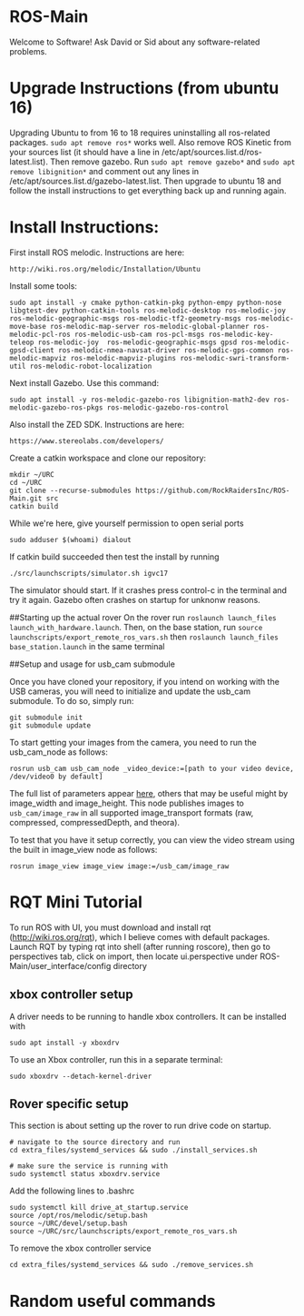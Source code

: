 # ROS-Main

Welcome to Software!
Ask David or Sid about any software-related problems.


# Upgrade Instructions (from ubuntu 16)
Upgrading Ubuntu to from 16 to 18 requires uninstalling all ros-related packages. ```sudo apt remove ros*``` works well. Also remove ROS Kinetic from your sources list (it should have a line in /etc/apt/sources.list.d/ros-latest.list). Then remove gazebo. Run ```sudo apt remove gazebo*``` and ```sudo apt remove libignition*``` and comment out any lines in /etc/apt/sources.list.d/gazebo-latest.list. 
Then upgrade to ubuntu 18 and follow the install instructions to get everything back up and running again.

# Install Instructions:
First install ROS melodic. Instructions are here:
```
http://wiki.ros.org/melodic/Installation/Ubuntu
```

Install some tools:
```
sudo apt install -y cmake python-catkin-pkg python-empy python-nose libgtest-dev python-catkin-tools ros-melodic-desktop ros-melodic-joy ros-melodic-geographic-msgs ros-melodic-tf2-geometry-msgs ros-melodic-move-base ros-melodic-map-server ros-melodic-global-planner ros-melodic-pcl-ros ros-melodic-usb-cam ros-pcl-msgs ros-melodic-key-teleop ros-melodic-joy  ros-melodic-geographic-msgs gpsd ros-melodic-gpsd-client ros-melodic-nmea-navsat-driver ros-melodic-gps-common ros-melodic-mapviz ros-melodic-mapviz-plugins ros-melodic-swri-transform-util ros-melodic-robot-localization
```

Next install Gazebo. Use this command:
```
sudo apt install -y ros-melodic-gazebo-ros libignition-math2-dev ros-melodic-gazebo-ros-pkgs ros-melodic-gazebo-ros-control

```

Also install the ZED SDK. Instructions are here:
```
https://www.stereolabs.com/developers/
```

Create a catkin workspace and clone our repository:
```
mkdir ~/URC
cd ~/URC
git clone --recurse-submodules https://github.com/RockRaidersInc/ROS-Main.git src
catkin build
```

While we're here, give yourself permission to open serial ports
```
sudo adduser $(whoami) dialout
```

If catkin build succeeded then test the install by running 
```
./src/launchscripts/simulator.sh igvc17
```
The simulator should start. If it crashes press control-c in the terminal and try it again. Gazebo often crashes on startup for unknonw reasons.


##Starting up the actual rover
On the rover run `roslaunch launch_files launch_with_hardware.launch`. 
Then, on the base station, run `source launchscripts/export_remote_ros_vars.sh` then `roslaunch launch_files base_station.launch` in the same terminal


##Setup and usage for usb_cam submodule

Once you have cloned your repository, if you intend on working with the USB cameras, you will need to initialize and update the usb_cam submodule.  To do so, simply run:
```
git submodule init
git submodule update
```


To start getting your images from the camera, you need to run the usb_cam_node as follows:
```
rosrun usb_cam usb_cam_node _video_device:=[path to your video device, /dev/video0 by default]
```
The full list of parameters appear [here](http://wiki.ros.org/usb_cam), others that may be useful might by image_width and image_height.
This node publishes images to `usb_cam/image_raw` in all supported image_transport formats (raw, compressed, compressedDepth, and theora).

To test that you have it setup correctly, you can view the video stream using the built in image_view node as follows:
```
rosrun image_view image_view image:=/usb_cam/image_raw
```

# RQT Mini Tutorial

To run ROS with UI, you must download and install rqt (http://wiki.ros.org/rqt), which I believe comes with default packages. Launch RQT by typing rqt into shell (after running roscore), then go to perspectives tab, click on import, then locate ui.perspective under ROS-Main/user_interface/config directory


## xbox controller setup
A driver needs to be running to handle xbox controllers. It can be installed with
```
sudo apt install -y xboxdrv
```
To use an Xbox controller, run this in a separate terminal:

```sudo xboxdrv --detach-kernel-driver```

## Rover specific setup
This section is about setting up the rover to run drive code on startup.
```
# navigate to the source directory and run 
cd extra_files/systemd_services && sudo ./install_services.sh

# make sure the service is running with
sudo systemctl status xboxdrv.service
```

Add the following lines to .bashrc
```
sudo systemctl kill drive_at_startup.service
source /opt/ros/melodic/setup.bash
source ~/URC/devel/setup.bash
source ~/URC/src/launchscripts/export_remote_ros_vars.sh
```

To remove the xbox controller service 
```
cd extra_files/systemd_services && sudo ./remove_services.sh
```

# Random useful commands


